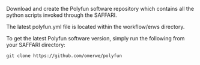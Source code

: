 Download and create the Polyfun software repository which contains all the python scripts invoked through the SAFFARI.

The latest polyfun.yml file is located within the workflow/envs directory.

To get the latest Polyfun software version, simply run the following from your SAFFARI directory:

```git clone https://github.com/omerwe/polyfun```
